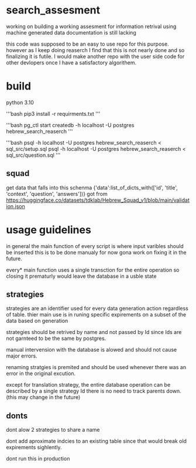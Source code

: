 # search_assesment
working on building a working assesment for information retrival using machine generated data
documentation is still lacking

this code was supposed to be an easy to use repo for this purpose. however as I keep doing reaserch I find that this is not nearly done and so finalizing it is futile. I would make another repo with the user side code for other devlopers once I have a satisfactory algorithem.


# build 
python 3.10

'''bash
pip3 install -r requirments.txt 
'''

'''bash 
pg_ctl start
createdb -h localhost -U postgres hebrew_search_reaserch
'''

'''bash 
psql -h localhost -U postgres hebrew_search_reaserch < sql_src/setup.sql 
psql -h localhost -U postgres hebrew_search_reaserch < sql_src/question.sql 
'''

## squad

get data that falls into this schenma {'data':list_of_dicts_with(['id', 'title', 'context', 'question', 'answers'])}
got from https://huggingface.co/datasets/tdklab/Hebrew_Squad_v1/blob/main/validation.json

# usage guidelines 
in general the main function of every script is where input varibles should be inserted 
this is to be done manualy for now gona work on fixing it in the future. 

every* main function uses a single transction for the entire operation so closing it prematurly would leave the database in a usble state


## strategies
strategies are an identifier used for every data generation action regardless of table. thier main use is in runing specific expirements on a subset of the data based on generation

strategies should be retrived by name and not passed by Id since Ids are not garnteed to be the same by postgres.

manual intervension with the database is alowed and should not cause major errors. 

renaming stratgies is premited and should be used whenever there was an error in the original excution.


except for translation strategy, the entire database operation can be described by a single strategy Id there is no need to track parents down.
(this may change in the future)

## donts

dont alow 2 strategies to share a name

dont add aproximate indcies to an existing table since that would break old expirements sighlently. 

dont run this in production 
